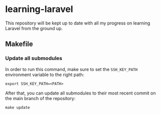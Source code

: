 # learning-laravel
This repository will be kept up to date with all my progress on learning Laravel from the ground up.

## Makefile
### Update all submodules
In order to run this command, make sure to set the `SSH_KEY_PATH` environment variable to the right path:
```
export SSH_KEY_PATH=<PATH>    
```
After that, you can update all submodules to their most recent commit on the main branch of the repository:
```
make update
```